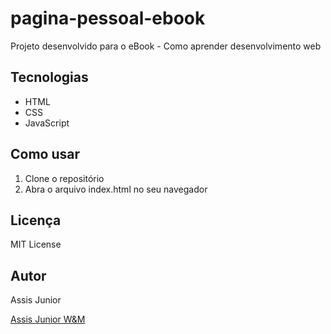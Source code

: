 # pagina-pessoal-ebook

Projeto desenvolvido para o eBook - Como aprender desenvolvimento web

## Tecnologias

- HTML
- CSS
- JavaScript

## Como usar

1. Clone o repositório
2. Abra o arquivo index.html no seu navegador

## Licença

MIT License

## Autor

Assis Junior

[Assis Junior W&M](https://assisjunior.com.br)
